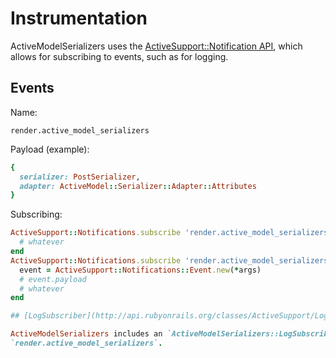 # Instrumentation

ActiveModelSerializers uses the
[ActiveSupport::Notification API](http://guides.rubyonrails.org/active_support_instrumentation.html#subscribing-to-an-event),
which allows for subscribing to events, such as for logging.

## Events

Name:

`render.active_model_serializers`

Payload (example):

```ruby
{
  serializer: PostSerializer,
  adapter: ActiveModel::Serializer::Adapter::Attributes
}
```

Subscribing:

```ruby
ActiveSupport::Notifications.subscribe 'render.active_model_serializers' do |name, started, finished, unique_id, data|
  # whatever
end
ActiveSupport::Notifications.subscribe 'render.active_model_serializers' do |*args|
  event = ActiveSupport::Notifications::Event.new(*args)
  # event.payload
  # whatever
end

## [LogSubscriber](http://api.rubyonrails.org/classes/ActiveSupport/LogSubscriber.html)

ActiveModelSerializers includes an `ActiveModelSerializers::LogSubscriber` that attaches to
`render.active_model_serializers`.
